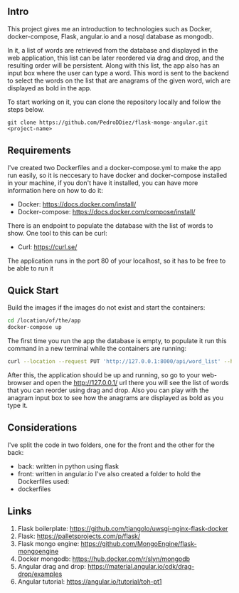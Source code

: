 ## Intro

This project gives me an introduction to technologies such as Docker, docker-compose, Flask, angular.io and a nosql database as mongodb.

In it, a list of words are retrieved from the database and displayed in the web application, this list can be later reordered via drag and drop, and the resulting order will be persistent.
Along with this list, the app also has an input box where the user can type a word. This word is sent to the backend to select the words on the list that are anagrams of the given word, wich are displayed as bold in the app.

To start working on it, you can clone the repository locally and follow the steps below.

```
git clone https://github.com/PedroDDiez/flask-mongo-angular.git <project-name>
```

## Requirements

I've created two Dockerfiles and a docker-compose.yml to make the app run easily, so it is neccesary to have docker and docker-compose installed in your machine, if you don't have it installed, you can have more information here on how to do it:
 - Docker: https://docs.docker.com/install/
 - Docker-compose: https://docs.docker.com/compose/install/

There is an endpoint to populate the database with the list of words to show. One tool to this can be curl:
 - Curl: https://curl.se/   

The application runs in the port 80 of your localhost, so it has to be free to be able to run it

## Quick Start

Build the images if the images do not exist and start the containers:
```sh
cd /location/of/the/app
docker-compose up
```

The first time you run the app the database is empty, to populate it run this command in a new terminal while the containers are running:

```sh
curl --location --request PUT 'http://127.0.0.1:8000/api/word_list' --header 'Content-Type: application/json' --data-raw '{ "word_list": ["esto", "es", "un", "buen", "seto"] }'
```


After this, the application should be up and running, so go to your web-browser and open the http://127.0.0.1/ url there you will see the list of words that you can reorder using drag and drop. Also you can play with the anagram input box to see how the anagrams are displayed as bold as you type it.

## Considerations

I've split the code in two folders, one for the front and the other for the back:
 - back: written in python using flask
 - front: written in angular.io
I've also created a folder to hold the Dockerfiles used:
 - dockerfiles
 

## Links

1. Flask boilerplate: https://github.com/tiangolo/uwsgi-nginx-flask-docker
2. Flask: https://palletsprojects.com/p/flask/
3. Flask mongo engine: https://github.com/MongoEngine/flask-mongoengine
4. Docker mongodb: https://hub.docker.com/r/slyn/mongodb 
5. Angular drag and drop: https://material.angular.io/cdk/drag-drop/examples 
6. Angular tutorial: https://angular.io/tutorial/toh-pt1
